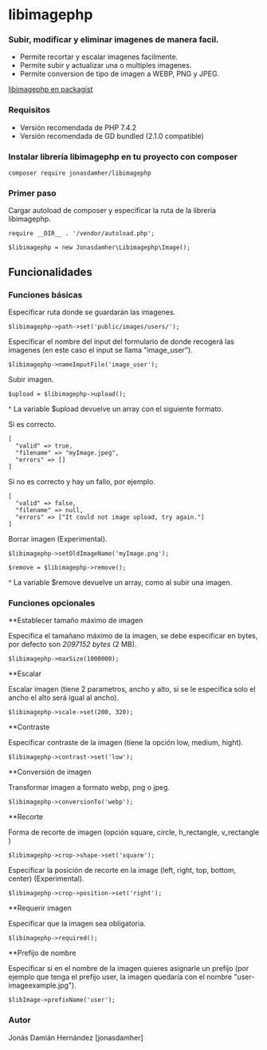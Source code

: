 # libimagephp
### Subir, modificar y eliminar imagenes de manera facil.

* Permite recortar y escalar imagenes facilmente.
* Permite subir y actualizar una o multiples imagenes.
* Permite conversion de tipo de imagen a WEBP, PNG y JPEG.

[libimagephp en packagist](https://packagist.org/packages/jonasdamher/libimagephp)

### Requisitos

* Versión recomendada de PHP 7.4.2
* Versión recomendada de GD bundled (2.1.0 compatible)

### Instalar librería libimagephp en tu proyecto con composer

```
composer require jonasdamher/libimagephp
```

### Primer paso

Cargar autoload de composer y especificar la ruta de la libreria libimagephp.

```
require __DIR__ . '/vendor/autoload.php';

$libimagephp = new Jonasdamher\Libimagephp\Image();
```

## Funcionalidades 

### Funciones básicas

Especificar ruta donde se guardarán las imagenes.

```
$libimagephp->path->set('public/images/users/');
```

Especificar el nombre del input del formulario de donde recogerá las imagenes (en este caso el input se llama "image_user").

```
$libimagephp->nameImputFile('image_user');
```

Subir imagen.

```
$upload = $libimagephp->upload();
```

^ La variable $upload devuelve un array con el siguiente formato.

Si es correcto.

```
[
  "valid" => true,
  "filename" => "myImage.jpeg",
  "errors" => []
]
```

Si no es correcto y hay un fallo, por ejemplo.

```
[
  "valid" => false,
  "filename" => null,
  "errors" => ["It could not image upload, try again."]
]
```

Borrar imagen (Experimental).

```
$libimagephp->setOldImageName('myImage.png');

$remove = $libimagephp->remove();
```

^ La variable $remove devuelve un array, como al subir una imagen.

### Funciones opcionales

**Establecer tamaño máximo de imagen

Especifica el tamañano máximo de la imagen, se debe especificar en bytes, por defecto son *2097152 bytes* (2 MB).

```
$libimagephp->maxSize(1000000);
```

**Escalar

Escalar imagen (tiene 2 parametros, ancho y alto, si se le especifica solo el ancho el alto será igual al ancho).

```
$libimagephp->scale->set(200, 320);
```

**Contraste

Especificar contraste de la imagen (tiene la opción low, medium, hight).

```
$libimagephp->contrast->set('low');
```

**Conversión de imagen

Transformar imagen a formato webp, png o jpeg.

```
$libimagephp->conversionTo('webp');
```

**Recorte

Forma de recorte de imagen (opción square, circle, h_rectangle, v_rectangle )

```
$libimagephp->crop->shape->set('square');
```

Especificar la posición de recorte en la image (left, right, top, bottom, center) (Experimental).

```
$libimagephp->crop->position->set('right');
```

**Requerir imagen

Especificar que la imagen sea obligatoria.

```
$libimagephp->required();
```

**Prefijo de nombre

Especificar si en el nombre de la imagen quieres asignarle un prefijo (por ejemplo que tenga el prefijo user, la imagen quedaría con el nombre "user-imageexample.jpg").

```
$libImage->prefixName('user');
```

### Autor

Jonás Damián Hernández [jonasdamher]
